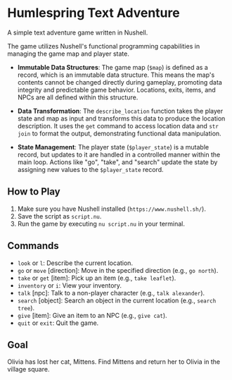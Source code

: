 # Humlespring Text Adventure

A simple text adventure game written in Nushell.

The game utilizes Nushell's functional programming capabilities in managing the game map and player state.

*   **Immutable Data Structures**: The game map (`$map`) is defined as a record, which is an immutable data structure. This means the map's contents cannot be changed directly during gameplay, promoting data integrity and predictable game behavior. Locations, exits, items, and NPCs are all defined within this structure.

*   **Data Transformation**: The `describe_location` function takes the player state and map as input and transforms this data to produce the location description. It uses the `get` command to access location data and `str join` to format the output, demonstrating functional data manipulation.

*   **State Management**: The player state (`$player_state`) is a mutable record, but updates to it are handled in a controlled manner within the main loop. Actions like "go", "take", and "search" update the state by assigning new values to the `$player_state` record.

## How to Play

1.  Make sure you have Nushell installed (`https://www.nushell.sh/`).
2.  Save the script as `script.nu`.
3.  Run the game by executing `nu script.nu` in your terminal.

## Commands

*   `look` or `l`: Describe the current location.
*   `go` or `move` [direction]: Move in the specified direction (e.g., `go north`).
*   `take` or `get` [item]: Pick up an item (e.g., `take leaflet`).
*   `inventory` or `i`: View your inventory.
*   `talk` [npc]: Talk to a non-player character (e.g., `talk alexander`).
*   `search` [object]: Search an object in the current location (e.g., `search tree`).
*   `give` [item]: Give an item to an NPC (e.g., `give cat`).
*   `quit` or `exit`: Quit the game.

## Goal

Olivia has lost her cat, Mittens. Find Mittens and return her to Olivia in the village square.
